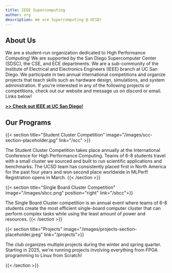 ```yaml
---
title: IEEE Supercomputing
author: org
description: We are Supercomputing @ UCSD!
---
```


## About Us

We are a student-run organization dedicated to High Performance Computing! We are supported by the San Diego Supercomputer Center (SDSC), the CSE, and ECE departments. We are a sub-community of the Institute of Electrical and Electronics Engineers (IEEE) branch at UC San Diego. We participate in two annual international competitions and organize projects that teach skills such as hardware design, simulations, and system administration. If you’re interested in any of the following projects or competitions, check out our website and message us on discord or email. Links below!

**[>> Check out IEEE at UC San Diego!](https://ieeeucsd.org/)**


## Our Programs

{{< section title="Student Cluster Competition" image="/images/scc-section-placeholder.jpg" link="/scc" >}}

The Student Cluster Competition takes place annually at the International Conference for High Performance Computing. Teams of 6-8 students travel with a small cluster we sourced and built to run scientific applications and benchmarks. The UCSD team has consistently placed first in North America for the past four years and won second place worldwide in MLPerf! Registration opens in March.
{{< /section >}}

{{< section title="Single Board Cluster Competition" image="/images/sbcc.png" position="right" link="/sbcc">}}

The Single Board Cluster competition is an annual event where teams of 6-8 students create the most efficient single-board computer cluster that can perform complex tasks while using the least amount of power and resources.
{{< /section >}}

{{< section title="Projects" image="/images/projects-section-placeholder.jpeg" link="/projects">}}

The club organizes multiple projects during the winter and spring quarter. Starting in 2025, we're running projects
involving everything from FPGA programming to Linux from Scratch!

{{< /section >}}